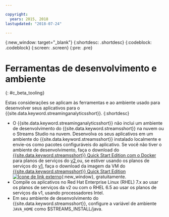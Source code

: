 ```yaml
---

copyright:
  years: 2015, 2018
lastupdated: "2018-07-24"

---
```


<!-- Attribute definitions -->
{:new_window: target="_blank"}
{:shortdesc: .shortdesc}
{:codeblock: .codeblock}
{:screen: .screen}
{:pre: .pre}

# Ferramentas de desenvolvimento e ambiente
{: #c_beta_tooling}


Estas considerações se aplicam às ferramentas e ao ambiente usado para desenvolver seus aplicativos para o {{site.data.keyword.streaminganalyticsshort}}.
{:shortdesc}


* O {{site.data.keyword.streaminganalyticsshort}} não inclui um ambiente de desenvolvimento do {{site.data.keyword.streamsshort}} na nuvem ou o Streams Studio na nuvem. Desenvolva os seus aplicativos em um ambiente do {{site.data.keyword.streamsshort}} instalado localmente e envie-os como pacotes configuráveis do aplicativo. Se você não tiver o ambiente de desenvolvimento, faça o download do [{{site.data.keyword.streamsshort}} Quick Start Edition com o Docker](https://www-01.ibm.com/marketing/iwm/iwm/web/preLogin.do?source=swg-ibmistvi) para planos de serviços do [v2 ](/docs/services/StreamingAnalytics/service_plans.html) ou, se estiver usando os planos de serviços do [v1](/docs/services/StreamingAnalytics/service_plans.html), faça o download da imagem da VM do [{{site.data.keyword.streamsshort}} Quick Start Edition ![Ícone de link externo](../../icons/launch-glyph.svg "Ícone de link externo")](http://ibmstreams.github.io/streamsx.documentation/docs/4.2/qse-intro/){:new_window}, gratuitamente.
* Compile os aplicativos no Red Hat Enterprise Linux (RHEL) 7.x ao usar os planos de serviços da v2 ou com o RHEL 6.5 ao usar os planos de serviços da v1, usando processadores Intel.
* Em seu ambiente de desenvolvimento do {{site.data.keyword.streamsshort}}, configure a variável de ambiente `JAVA_HOME` como $STREAMS_INSTALL/java.
